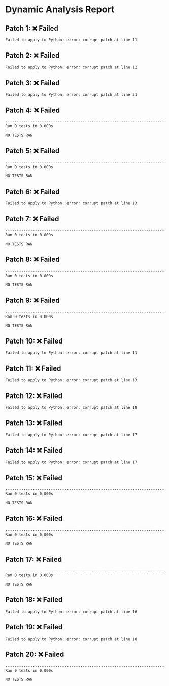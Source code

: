 # Dynamic Analysis Report

## Patch 1: ❌ Failed
```
Failed to apply to Python: error: corrupt patch at line 11
```

## Patch 2: ❌ Failed
```
Failed to apply to Python: error: corrupt patch at line 12
```

## Patch 3: ❌ Failed
```
Failed to apply to Python: error: corrupt patch at line 31
```

## Patch 4: ❌ Failed
```
----------------------------------------------------------------------
Ran 0 tests in 0.000s

NO TESTS RAN
```

## Patch 5: ❌ Failed
```
----------------------------------------------------------------------
Ran 0 tests in 0.000s

NO TESTS RAN
```

## Patch 6: ❌ Failed
```
Failed to apply to Python: error: corrupt patch at line 13
```

## Patch 7: ❌ Failed
```
----------------------------------------------------------------------
Ran 0 tests in 0.000s

NO TESTS RAN
```

## Patch 8: ❌ Failed
```
----------------------------------------------------------------------
Ran 0 tests in 0.000s

NO TESTS RAN
```

## Patch 9: ❌ Failed
```
----------------------------------------------------------------------
Ran 0 tests in 0.000s

NO TESTS RAN
```

## Patch 10: ❌ Failed
```
Failed to apply to Python: error: corrupt patch at line 11
```

## Patch 11: ❌ Failed
```
Failed to apply to Python: error: corrupt patch at line 13
```

## Patch 12: ❌ Failed
```
Failed to apply to Python: error: corrupt patch at line 18
```

## Patch 13: ❌ Failed
```
Failed to apply to Python: error: corrupt patch at line 17
```

## Patch 14: ❌ Failed
```
Failed to apply to Python: error: corrupt patch at line 17
```

## Patch 15: ❌ Failed
```
----------------------------------------------------------------------
Ran 0 tests in 0.000s

NO TESTS RAN
```

## Patch 16: ❌ Failed
```
----------------------------------------------------------------------
Ran 0 tests in 0.000s

NO TESTS RAN
```

## Patch 17: ❌ Failed
```
----------------------------------------------------------------------
Ran 0 tests in 0.000s

NO TESTS RAN
```

## Patch 18: ❌ Failed
```
Failed to apply to Python: error: corrupt patch at line 16
```

## Patch 19: ❌ Failed
```
Failed to apply to Python: error: corrupt patch at line 18
```

## Patch 20: ❌ Failed
```
----------------------------------------------------------------------
Ran 0 tests in 0.000s

NO TESTS RAN
```

